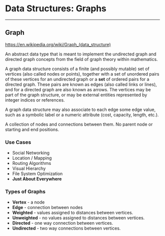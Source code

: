 # Data Structures: Graphs

---

## Graph

<https://en.wikipedia.org/wiki/Graph_(data_structure)>

An abstract data type that is meant to implement the undirected graph and directed graph concepts from the field of graph theory within mathematics.

A graph data structure consists of a finite (and possibly mutable) set of vertices (also called nodes or points), together with a set of unordered pairs of these vertices for an undirected graph or a **set** of ordered pairs for a directed graph. These pairs are known as edges (also called links or lines), and for a directed graph are also known as arrows. The vertices may be part of the graph structure, or may be external entities represented by integer indices or references.

A graph data structure may also associate to each edge some edge value, such as a symbolic label or a numeric attribute (cost, capacity, length, etc.).

A collection of nodes and connections between them. No parent node or starting and end positions.

### Use Cases

* Social Networking
* Location / Mapping
* Routing Algorithms
* Visual Hierarchy
* File System Optimization
* **Just About Everywhere**

### Types of Graphs

* **Vertex** - a node
* **Edge** - connection between nodes
* **Weighted** - values assigned to distances between vertices.
* **Unweighted** - no values assigned to distances between vertices.
* **Directed** - one way connection between vertices.
* **Undirected** - two way connections between vertices.
